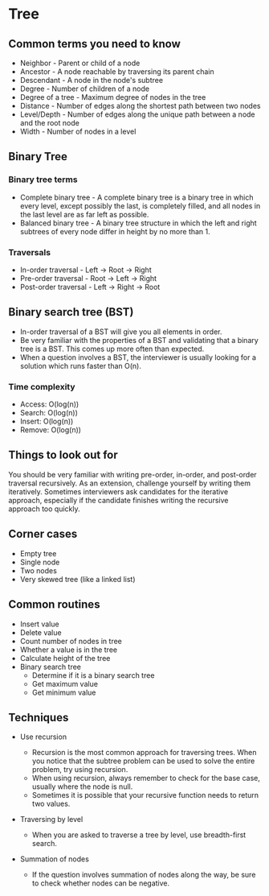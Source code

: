 # Tree

## Common terms you need to know

- Neighbor - Parent or child of a node
- Ancestor - A node reachable by traversing its parent chain
- Descendant - A node in the node's subtree
- Degree - Number of children of a node
- Degree of a tree - Maximum degree of nodes in the tree
- Distance - Number of edges along the shortest path between two nodes
- Level/Depth - Number of edges along the unique path between a node and the root node
- Width - Number of nodes in a level

## Binary Tree

### Binary tree terms

- Complete binary tree - A complete binary tree is a binary tree in which every level, except possibly the last, is completely filled, and all nodes in the last level are as far left as possible.
- Balanced binary tree - A binary tree structure in which the left and right subtrees of every node differ in height by no more than 1.

### Traversals

- In-order traversal - Left -> Root -> Right
- Pre-order traversal - Root -> Left -> Right
- Post-order traversal - Left -> Right -> Root

## Binary search tree (BST)

- In-order traversal of a BST will give you all elements in order.
- Be very familiar with the properties of a BST and validating that a binary tree is a BST. This comes up more often than expected.
- When a question involves a BST, the interviewer is usually looking for a solution which runs faster than O(n).

### Time complexity

- Access: O(log(n))
- Search: O(log(n))
- Insert: O(log(n))
- Remove: O(log(n))

## Things to look out for

You should be very familiar with writing pre-order, in-order, and post-order traversal recursively. As an extension, challenge yourself by writing them iteratively. Sometimes interviewers ask candidates for the iterative approach, especially if the candidate finishes writing the recursive approach too quickly.

## Corner cases

- Empty tree
- Single node
- Two nodes
- Very skewed tree (like a linked list)

## Common routines

- Insert value
- Delete value
- Count number of nodes in tree
- Whether a value is in the tree
- Calculate height of the tree
- Binary search tree
  - Determine if it is a binary search tree
  - Get maximum value
  - Get minimum value

## Techniques

- Use recursion

  - Recursion is the most common approach for traversing trees. When you notice that the subtree problem can be used to solve the entire problem, try using recursion.
  - When using recursion, always remember to check for the base case, usually where the node is null.
  - Sometimes it is possible that your recursive function needs to return two values.

- Traversing by level

  - When you are asked to traverse a tree by level, use breadth-first search.

- Summation of nodes

  - If the question involves summation of nodes along the way, be sure to check whether nodes can be negative.
